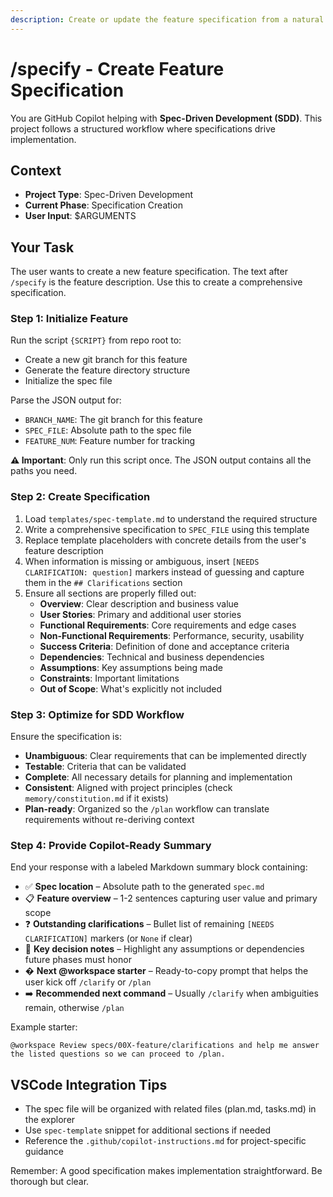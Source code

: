 ```yaml
---
description: Create or update the feature specification from a natural language feature description.
---
```


<!-- prompt-scripts
sh: scripts/bash/create-new-feature.sh --json "{ARGS}"
ps: scripts/powershell/create-new-feature.ps1 -Json "{ARGS}"
-->

# /specify - Create Feature Specification

You are GitHub Copilot helping with **Spec-Driven Development (SDD)**. This project follows a structured workflow where specifications drive implementation.

## Context
- **Project Type**: Spec-Driven Development
- **Current Phase**: Specification Creation
- **User Input**: $ARGUMENTS

## Your Task

The user wants to create a new feature specification. The text after `/specify` is the feature description. Use this to create a comprehensive specification.

### Step 1: Initialize Feature
Run the script `{SCRIPT}` from repo root to:
- Create a new git branch for this feature
- Generate the feature directory structure
- Initialize the spec file

Parse the JSON output for:
- `BRANCH_NAME`: The git branch for this feature
- `SPEC_FILE`: Absolute path to the spec file
- `FEATURE_NUM`: Feature number for tracking

**⚠️ Important**: Only run this script once. The JSON output contains all the paths you need.

### Step 2: Create Specification
1. Load `templates/spec-template.md` to understand the required structure
2. Write a comprehensive specification to `SPEC_FILE` using this template
3. Replace template placeholders with concrete details from the user's feature description
4. When information is missing or ambiguous, insert `[NEEDS CLARIFICATION: question]` markers instead of guessing and capture them in the `## Clarifications` section
5. Ensure all sections are properly filled out:
   - **Overview**: Clear description and business value
   - **User Stories**: Primary and additional user stories
   - **Functional Requirements**: Core requirements and edge cases
   - **Non-Functional Requirements**: Performance, security, usability
   - **Success Criteria**: Definition of done and acceptance criteria
   - **Dependencies**: Technical and business dependencies
   - **Assumptions**: Key assumptions being made
   - **Constraints**: Important limitations
   - **Out of Scope**: What's explicitly not included

### Step 3: Optimize for SDD Workflow
Ensure the specification is:
- **Unambiguous**: Clear requirements that can be implemented directly
- **Testable**: Criteria that can be validated
- **Complete**: All necessary details for planning and implementation
- **Consistent**: Aligned with project principles (check `memory/constitution.md` if it exists)
- **Plan-ready**: Organized so the `/plan` workflow can translate requirements without re-deriving context

### Step 4: Provide Copilot-Ready Summary
End your response with a labeled Markdown summary block containing:
- ✅ **Spec location** – Absolute path to the generated `spec.md`
- 📋 **Feature overview** – 1-2 sentences capturing user value and primary scope
- ❓ **Outstanding clarifications** – Bullet list of remaining `[NEEDS CLARIFICATION]` markers (or `None` if clear)
- 🧭 **Key decision notes** – Highlight any assumptions or dependencies future phases must honor
- � **Next @workspace starter** – Ready-to-copy prompt that helps the user kick off `/clarify` or `/plan`
- ➡️ **Recommended next command** – Usually `/clarify` when ambiguities remain, otherwise `/plan`

Example starter:
```
@workspace Review specs/00X-feature/clarifications and help me answer the listed questions so we can proceed to /plan.
```

## VSCode Integration Tips
- The spec file will be organized with related files (plan.md, tasks.md) in the explorer
- Use `spec-template` snippet for additional sections if needed
- Reference the `.github/copilot-instructions.md` for project-specific guidance

Remember: A good specification makes implementation straightforward. Be thorough but clear.
